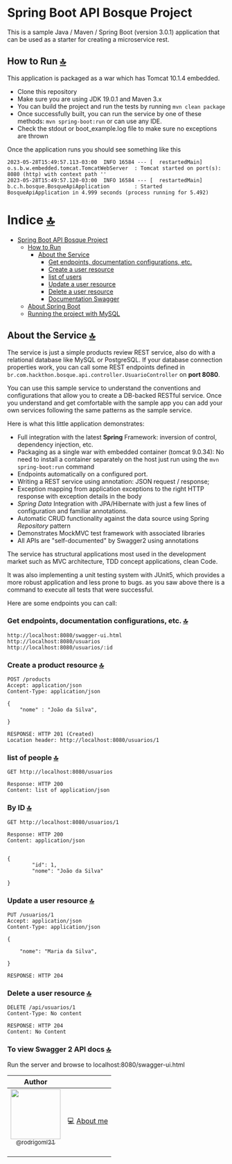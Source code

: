 # Spring Boot API Bosque Project

This is a sample Java / Maven / Spring Boot (version 3.0.1) application that can be used as a starter for creating a microservice rest.


## How to Run [🔝](#)

This application is packaged as a war which has Tomcat 10.1.4 embedded.

* Clone this repository
* Make sure you are using JDK 19.0.1 and Maven 3.x
* You can build the project and run the tests by running ```mvn clean package```
* Once successfully built, you can run the service by one of these methods: ```mvn spring-boot:run```
  or can use any IDE.
* Check the stdout or boot_example.log file to make sure no exceptions are thrown

Once the application runs you should see something like this

```
2023-05-28T15:49:57.113-03:00  INFO 16584 --- [  restartedMain] o.s.b.w.embedded.tomcat.TomcatWebServer  : Tomcat started on port(s): 8080 (http) with context path ''
2023-05-28T15:49:57.120-03:00  INFO 16584 --- [  restartedMain] b.c.h.bosque.BosqueApiApplication        : Started BosqueApiApplication in 4.999 seconds (process running for 5.492)
```

# Indice [🔝](#)

- [Spring Boot API Bosque Project](#)
    - [How to Run](#how-to-run-)
        - [About the Service](#about-the-service-)
            - [Get endpoints, documentation configurations, etc.](#get-endpoints-documentation-configurations-etc-)
            - [Create a user resource](#)
            - [list of users](#-)
            - [Update a user resource](#)
            - [Delete a user resource](#)
            - [Documentation Swagger](#-)
    - [About Spring Boot](#about-spring-boot-)
    - [Running the project with MySQL](#running-the-project-with-mysql-)

## About the Service [🔝](#s)

The service is just a simple products review REST service, 
also do with a relational database like MySQL or PostgreSQL. If your database connection properties work, you can call some
REST endpoints defined in ```br.com.hackthon.bosque.api.controller.UsuarioController``` on **port 8080**.



You can use this sample service to understand the conventions and configurations that allow you to create a DB-backed RESTful service. Once you understand and get comfortable with the sample app you can add your own services following the same patterns as the sample service.

Here is what this little application demonstrates:

* Full integration with the latest **Spring** Framework: inversion of control, dependency injection, etc.
* Packaging as a single war with embedded container (tomcat 9.0.34): No need to install a container separately on the host just run using the ``mvn spring-boot:run`` command
* Endpoints automatically on a configured port.
* Writing a REST service using annotation:  JSON request / response;
* Exception mapping from application exceptions to the right HTTP response with exception details in the body
* *Spring Data* Integration with JPA/Hibernate with just a few lines of configuration and familiar annotations.
* Automatic CRUD functionality against the data source using Spring *Repository* pattern
* Demonstrates MockMVC test framework with associated libraries
* All APIs are "self-documented" by Swagger2 using annotations


The service has structural applications most used in the development market such as MVC architecture, TDD concept
applications, clean Code.

It was also implementing a unit testing system with JUnit5, which provides a more robust application and less prone to bugs.
as you saw above there is a command to execute all tests that were successful.



Here are some endpoints you can call:

### Get endpoints, documentation configurations, etc. [🔝](#)

```
http://localhost:8080/swagger-ui.html
http://localhost:8080/usuarios
http://localhost:8080/usuarios/:id
```

### Create a product resource [🔝](#spring-boot--microservice--attornatus-project)

```
POST /products
Accept: application/json
Content-Type: application/json

{
    "nome" : "João da Silva",
  
}

RESPONSE: HTTP 201 (Created)
Location header: http://localhost:8080/usuarios/1
```

### list of people [🔝](#)

```
GET http://localhost:8080/usuarios

Response: HTTP 200
Content: list of application/json
```
### By ID  [🔝](#s) 
```
GET http://localhost:8080/usuarios/1

Response: HTTP 200
Content: application/json


{
        "id": 1,
        "nome": "João da Silva"
   
}
```

### Update a user resource [🔝](#)

```
PUT /usuarios/1
Accept: application/json
Content-Type: application/json

{
    
    "nome": "Maria da Silva",
   
}

RESPONSE: HTTP 204 
```
### Delete a user  resource [🔝](#)

```
DELETE /api/usuarios/1
Content-Type: No content

RESPONSE: HTTP 204 
Content: No Content
```
### To view Swagger 2 API docs [🔝](#)

Run the server and browse to localhost:8080/swagger-ui.html




Author                                                                                                                                                     |                                                                                                                                                                                                                                                                         |
| :-----------------------------------------------------------------------------------------------------------------------------------------------------------------------------------------------------------------------------------------------------------------------------------------------------------: | :-----------------------------------------------------------------------------------------------------------------------------------------------------------------------------------------------------------------------------------------------------------------------------------: |
| [<img src="https://avatars.githubusercontent.com/u/23271567?v=4" width=115><br><sub>@rodrigoml21</sub>](https://github.com/rodriigolima) <br><br> | :computer: [About me](https://about.me/rmls)
